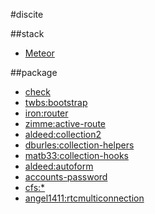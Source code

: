 #discite

##stack

- [Meteor](http://meteor.com)

##package

- [check](https://atmospherejs.com/meteor/check)
- [twbs:bootstrap](https://atmospherejs.com/twbs/bootstrap)
- [iron:router](https://github.com/iron-meteor/iron-router)
- [zimme:active-route](https://github.com/zimme/meteor-active-route)
- [aldeed:collection2](https://github.com/aldeed/meteor-collection2)
- [dburles:collection-helpers](https://github.com/dburles/meteor-collection-helpers)
- [matb33:collection-hooks](https://github.com/matb33/meteor-collection-hooks)
- [aldeed:autoform](http://autoform.meteor.com/)
- [accounts-password](https://www.meteor.com/accounts)
- [cfs:*](https://github.com/CollectionFS/Meteor-CollectionFS)
- [angel1411:rtcmulticonnection](https://atmospherejs.com/angel1411/rtcmulticonnection)
